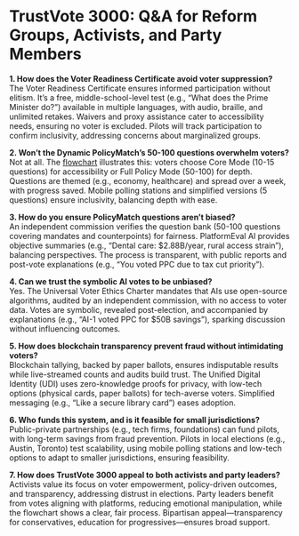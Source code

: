 # TrustVote 3000: Q&A for Reform Groups, Activists, and Party Members

**1. How does the Voter Readiness Certificate avoid voter suppression?**  
The Voter Readiness Certificate ensures informed participation without elitism. It’s a free, middle-school-level test (e.g., “What does the Prime Minister do?”) available in multiple languages, with audio, braille, and unlimited retakes. Waivers and proxy assistance cater to accessibility needs, ensuring no voter is excluded. Pilots will track participation to confirm inclusivity, addressing concerns about marginalized groups.

**2. Won’t the Dynamic PolicyMatch’s 50-100 questions overwhelm voters?**  
Not at all. The [flowchart](flowchart.png) illustrates this: voters choose Core Mode (10-15 questions) for accessibility or Full Policy Mode (50-100) for depth. Questions are themed (e.g., economy, healthcare) and spread over a week, with progress saved. Mobile polling stations and simplified versions (5 questions) ensure inclusivity, balancing depth with ease.

**3. How do you ensure PolicyMatch questions aren’t biased?**  
An independent commission verifies the question bank (50-100 questions covering mandates and counterpoints) for fairness. PlatformEval AI provides objective summaries (e.g., “Dental care: $2.88B/year, rural access strain”), balancing perspectives. The process is transparent, with public reports and post-vote explanations (e.g., “You voted PPC due to tax cut priority”).

**4. Can we trust the symbolic AI votes to be unbiased?**  
Yes. The Universal Voter Ethics Charter mandates that AIs use open-source algorithms, audited by an independent commission, with no access to voter data. Votes are symbolic, revealed post-election, and accompanied by explanations (e.g., “AI-1 voted PPC for $50B savings”), sparking discussion without influencing outcomes.

**5. How does blockchain transparency prevent fraud without intimidating voters?**  
Blockchain tallying, backed by paper ballots, ensures indisputable results while live-streamed counts and audits build trust. The Unified Digital Identity (UDI) uses zero-knowledge proofs for privacy, with low-tech options (physical cards, paper ballots) for tech-averse voters. Simplified messaging (e.g., “Like a secure library card”) eases adoption.

**6. Who funds this system, and is it feasible for small jurisdictions?**  
Public-private partnerships (e.g., tech firms, foundations) can fund pilots, with long-term savings from fraud prevention. Pilots in local elections (e.g., Austin, Toronto) test scalability, using mobile polling stations and low-tech options to adapt to smaller jurisdictions, ensuring feasibility.

**7. How does TrustVote 3000 appeal to both activists and party leaders?**  
Activists value its focus on voter empowerment, policy-driven outcomes, and transparency, addressing distrust in elections. Party leaders benefit from votes aligning with platforms, reducing emotional manipulation, while the flowchart shows a clear, fair process. Bipartisan appeal—transparency for conservatives, education for progressives—ensures broad support.
